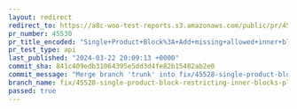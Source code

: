 ```yaml
---
layout: redirect
redirect_to: https://a8c-woo-test-reports.s3.amazonaws.com/public/pr/45530/api/index.html
pr_number: 45530
pr_title_encoded: "Single+Product+Block%3A+Add+missing+allowed+inner+blocks+to+fix+nesting+placement+restrictions"
pr_test_type: api
last_published: "2024-03-22 20:09:13 +0000"
commit_sha: 841c409edb31064395e5dd3d4fe82b15482ab2e0
commit_message: "Merge branch 'trunk' into fix/45528-single-product-block-restricting-…"
branch_name: fix/45528-single-product-block-restricting-inner-blocks-placement
passed: true
---
```

